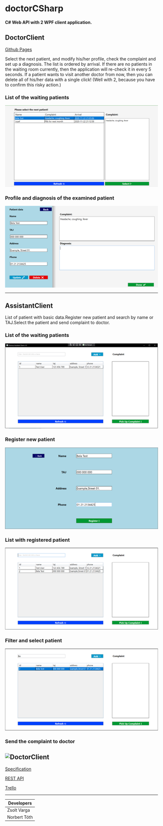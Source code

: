 # doctorCSharp

#### C# Web API with 2 WPF client application.

## DoctorClient

[Github Pages](https://notusedusername.github.io/doctorCSharp/)

Select the next patient, and modify his/her profile, check the complaint and set up a diagnosis. The list is ordered by arrival.
If there are no patients in the waiting room currently, then the application will re-check it in every 5 seconds.
If a patient wants to visit another doctor from now, then you can delete all of his/her data with a single click!
(Well with 2, because you have to confirm this risky action.)

### List of the waiting patients

![DoctorClient](./img/DoctorClient_list.png)

### Profile and diagnosis of the examined patient

![DoctorClient](./img/DoctorClient_diagnosis.png)

----

## AssistantClient

List of patient with basic data.Register new patient and search by name or TAJ.Select the patient and send complaint to doctor.

### List of the waiting patients

![DoctorClient](./img/AssistentClient_list.png)

### Register new patient

![DoctorClient](./img/AssistentClient_register.png)

### List with registered patient

![DoctorClient](./img/AssistentClient_list2.png)

### Filter and select patient

![DoctorClient](./img/AssistentClient_filter_select.png)

### Send the complaint to doctor

![DoctorClient](./img/AssistentClient_filter_send.png)
-----

[Specification](https://github.com/arpadracz/ni2020osz/blob/master/Beadando_feladatok/KliensSzerver_Orvos.md)

[REST API](https://documenter.getpostman.com/view/9456191/TVev55CK)

[Trello](https://trello.com/b/WVdJnBiK/doctor-c)

-------

| Developers|
|------|
| Zsolt Varga|
| Norbert Tóth|
